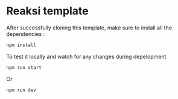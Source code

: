# Reaksi template

After successfully cloning this template, make sure to install all the dependencies :
```bash
npm install
```
To test it locally and watch for any changes during depelopment
```bash
npm run start
```
Or
```bash
npm run dev
```
